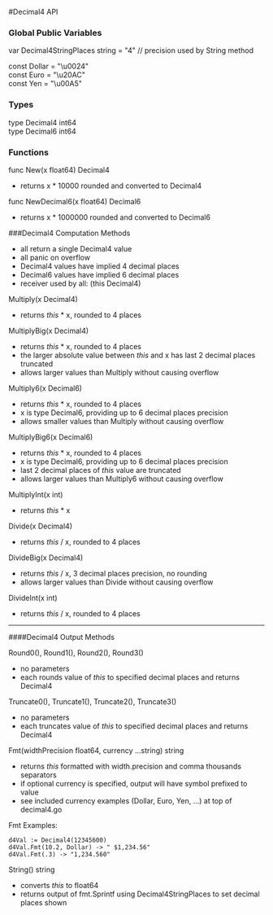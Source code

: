#Decimal4 API

### Global Public Variables

var Decimal4StringPlaces string = "4" // precision used by String method  
  
const Dollar = "\u0024"  
const Euro = "\u20AC"  
const Yen = "\u00A5"  

### Types  

type Decimal4 int64  
type Decimal6 int64  

### Functions  

func New(x float64) Decimal4  
* returns x * 10000 rounded and converted to Decimal4

func NewDecimal6(x float64) Decimal6  
* returns x * 1000000 rounded and converted to Decimal6

###Decimal4 Computation Methods 

* all return a single Decimal4 value
* all panic on overflow 
* Decimal4 values have implied 4 decimal places
* Decimal6 values have implied 6 decimal places
* receiver used by all: (this Decimal4)

Multiply(x Decimal4)    
* returns *this* * x, rounded to 4 places  

MultiplyBig(x Decimal4)  
* returns *this* * x, rounded to 4 places
* the larger absolute value between *this* and x has last 2 decimal places truncated
* allows larger values than Multiply without causing overflow

Multiply6(x Decimal6)  
* returns *this* * x, rounded to 4 places
* x is type Decimal6, providing up to 6 decimal places precision
* allows smaller values than Multiply without causing overflow

MultiplyBig6(x Decimal6)  
* returns *this* * x, rounded to 4 places
* x is type Decimal6, providing up to 6 decimal places precision
* last 2 decimal places of *this* value are truncated
* allows larger values than Multiply6 without causing overflow

MultiplyInt(x int)  
* returns *this* * x

Divide(x Decimal4)  
* returns *this* / x, rounded to 4 places

DivideBig(x Decimal4)  
* returns *this* / x, 3 decimal places precision, no rounding
* allows larger values than Divide without causing overflow

DivideInt(x int)  
* returns *this* / x, rounded to 4 places

---

####Decimal4 Output Methods 

Round0(), Round1(), Round2(), Round3()
* no parameters
* each rounds value of *this* to specified decimal places and returns Decimal4

Truncate0(), Truncate1(), Truncate2(), Truncate3()
* no parameters
* each truncates value of *this* to specified decimal places and returns Decimal4

Fmt(widthPrecision float64, currency ...string) string
* returns *this* formatted with width.precision and comma thousands separators
* if optional currency is specified, output will have symbol prefixed to value
* see included currency examples (Dollar, Euro, Yen, ...) at top of decimal4.go  
  
Fmt Examples:  
  
    d4Val := Decimal4(12345600)  
    d4Val.Fmt(10.2, Dollar) -> " $1,234.56"   
    d4Val.Fmt(.3) -> "1,234.560"   
  
String() string
* converts *this* to float64
* returns output of fmt.Sprintf using Decimal4StringPlaces to set decimal places shown

